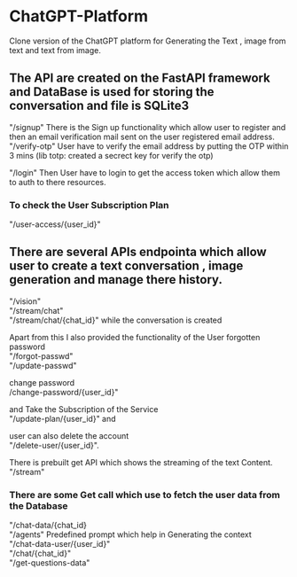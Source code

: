 # ChatGPT-Platform
Clone version of the ChatGPT platform for Generating the Text , image from text and text from image.

## The API are created on the FastAPI framework and DataBase is used for storing the conversation and file is SQLite3

"/signup" There is the Sign up functionality which allow user to register and then an email verification mail sent on the user registered email address. "/verify-otp" User have to verify the email address by putting the OTP within 3 mins (lib totp: created a secrect key for verify the otp)

"/login" Then User have to login to get the access token which allow them to auth to there resources.

### To check the User Subscription Plan
"/user-access/{user_id}"
## There are several APIs endpointa which allow user to create a text conversation , image generation and manage there history.
"/vision"  
"/stream/chat"  
"/stream/chat/{chat_id}" while the conversation is created 


Apart from this I also provided the functionality of the User forgotten password   
"/forgot-passwd"  
"/update-passwd"

change password  
/change-password/{user_id}"

and Take the Subscription of the Service    
"/update-plan/{user_id}" and 

user can also delete the account   
"/delete-user/{user_id}".

There is prebuilt get API which shows the streaming of the text Content.   
"/stream"


### There are some Get call which use to fetch the user data from the Database
"/chat-data/{chat_id}   
"/agents" Predefined prompt which help in Generating the context   
"/chat-data-user/{user_id}"   
"/chat/{chat_id}"   
"/get-questions-data" 

